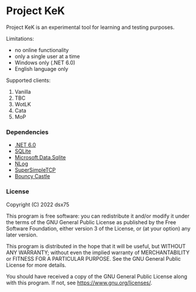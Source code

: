 # Project KeK

Project KeK is an experimental tool for learning and testing purposes.


Limitations:

- no online functionality
- only a single user at a time
- Windows only (.NET 6.0)
- English language only


Supported clients:

1. Vanilla
2. TBC
3. WotLK
4. Cata
5. MoP

### Dependencies

* [.NET 6.0][1]
* [SQLite][2]
* [Microsoft.Data.Sqlite][3]
* [NLog][4]
* [SuperSimpleTCP][5]
* [Bouncy Castle][6]

### License

Copyright (C) 2022  dsx75

This program is free software: you can redistribute it and/or modify
it under the terms of the GNU General Public License as published by
the Free Software Foundation, either version 3 of the License, or
(at your option) any later version.

This program is distributed in the hope that it will be useful,
but WITHOUT ANY WARRANTY; without even the implied warranty of
MERCHANTABILITY or FITNESS FOR A PARTICULAR PURPOSE.  See the
GNU General Public License for more details.

You should have received a copy of the GNU General Public License
along with this program.  If not, see <https://www.gnu.org/licenses/>.


[1]: https://dotnet.microsoft.com/ "A free, cross-platform, open source developer platform"
[2]: https://www.sqlite.org/ "The best thing ever invented"
[3]: https://docs.microsoft.com/en-us/dotnet/standard/data/sqlite/ "A lightweight ADO.NET provider for SQLite"
[4]: https://nlog-project.org/ "A flexible and free logging platform"
[5]: https://github.com/bcgit/bc-csharp "The Bouncy Castle crypto package for C#"
[6]: https://github.com/jchristn/SuperSimpleTcp "Simple wrapper for TCP client and server in C# with SSL support"
